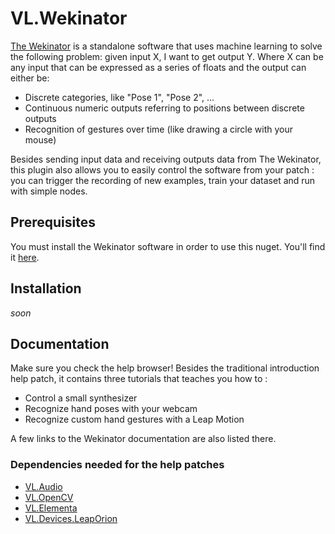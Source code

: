 # VL.Wekinator

[The Wekinator](http://www.wekinator.org/) is a standalone software that uses machine learning to solve the following problem: given input X, I want to get output Y. Where X can be any input that can be expressed as a series of floats and the output can either be:

- Discrete categories, like "Pose 1", "Pose 2", ...
- Continuous numeric outputs referring to positions between discrete outputs
- Recognition of gestures over time (like drawing a circle with your mouse)

Besides sending input data and receiving outputs data from The Wekinator, this plugin also allows you to easily control the software from your patch : you can trigger the recording of new examples, train your dataset and run with simple nodes.

## Prerequisites

You must install the Wekinator software in order to use this nuget. You'll find it [here](http://www.wekinator.org/downloads/).

## Installation

_soon_

## Documentation

Make sure you check the help browser! Besides the traditional introduction help patch, it contains three tutorials that teaches you how to :

- Control a small synthesizer
- Recognize hand poses with your webcam
- Recognize custom hand gestures with a Leap Motion

A few links to the Wekinator documentation are also listed there.

### Dependencies needed for the help patches

- [VL.Audio](https://github.com/vvvv/VL.audio)
- [VL.OpenCV](https://github.com/vvvv/VL.OpenCV)
- [VL.Elementa](https://github.com/vvvv-dottore/VL.Elementa)
- [VL.Devices.LeapOrion](https://github.com/vvvv/VL.Devices.LeapOrion)